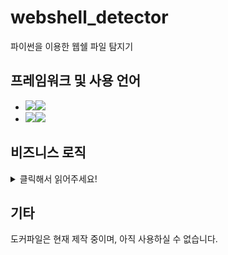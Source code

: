 # webshell_detector
파이썬을 이용한 웹쉘 파일 탐지기

## 프레임워크 및 사용 언어
- <img src="https://img.shields.io/badge/Framework-%23121011?style=for-the-badge"><img src="https://img.shields.io/badge/flask-000000?style=for-the-badge&logo=flask&logoColor=white">
- <img src="https://img.shields.io/badge/Language-%23121011?style=for-the-badge"><img src="https://img.shields.io/badge/python-3776AB?style=for-the-badge&logo=python&logoColor=white"> 

## 비즈니스 로직
<details>
<summary>클릭해서 읽어주세요!</summary>

1. 파일 업로드

2. 업로드 한 파일들을 확인하는 화면으로 이동

3. `Analyze` 버튼 누르기 

4. 분석 결과를 CSV로 표시

5. `Download CSV` 링크를 눌러서 분석 결과를 CSV 파일로 다운로드 가능

</details>

## 기타
도커파일은 현재 제작 중이며, 아직 사용하실 수 없습니다.